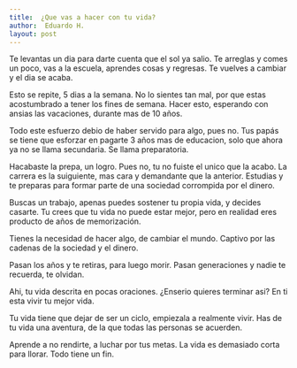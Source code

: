 ```yaml
---
title:  ¿Que vas a hacer con tu vida?
author:  Eduardo H.
layout: post
---
```



Te levantas un dia para darte cuenta que el sol ya salio. Te arreglas y comes un poco, vas a la escuela, aprendes cosas y regresas. Te vuelves a cambiar y el dia se acaba.

Esto se repite, 5 dias a la semana. No lo sientes tan mal, por que estas acostumbrado a tener los fines de semana. Hacer esto, esperando con ansias las vacaciones, durante mas de 10 años.

Todo este esfuerzo debio de haber servido para algo, pues no. Tus papás se tiene que esforzar en pagarte 3 años mas de educacion, solo que ahora ya no se llama secundaria. Se llama preparatoria.

Hacabaste la prepa, un logro. Pues no, tu no fuiste el unico que la acabo. La carrera es la suiguiente, mas cara y demandante que la anterior. Estudias y te preparas para formar parte de una sociedad corrompida por el dinero.

Buscas un trabajo, apenas puedes sostener tu propia vida, y decides casarte. Tu crees que tu vida no puede estar mejor, pero en realidad eres producto de años de memorización. 

Tienes la necesidad de hacer algo, de cambiar el mundo. Captivo por las cadenas de la sociedad y el dinero.

Pasan los años y te retiras, para luego morir. Pasan generaciones y nadie te recuerda, te olvidan.

Ahi, tu vida descrita en pocas oraciones. ¿Enserio quieres terminar asi? En ti esta vivir tu mejor vida.

Tu vida tiene que dejar de ser un ciclo, empiezala a realmente vivir. Has de tu vida una aventura, de la que todas las personas se acuerden.

Aprende a no rendirte, a luchar por tus metas. La vida es demasiado corta para llorar.  Todo tiene un fin.